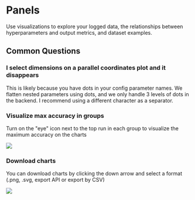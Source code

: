 # Panels

Use visualizations to explore your logged data, the relationships between hyperparameters and output metrics, and dataset examples.

## Common Questions

### I select dimensions on a parallel coordinates plot and it disappears

This is likely because you have dots in your config parameter names. We flatten nested parameters using dots, and we only handle 3 levels of dots in the backend. I recommend using a different character as a separator.

### Visualize max accuracy in groups

Turn on the "eye" icon next to the top run in each group to visualize the maximum accuracy on the charts

![](/images/app_ui/visualize_max_accuracy.png)

### Download charts

You can download charts by clicking the down arrow and select a format (.png, .svg, export API or export by CSV)

![](/images/app_ui/download_charts.png)
